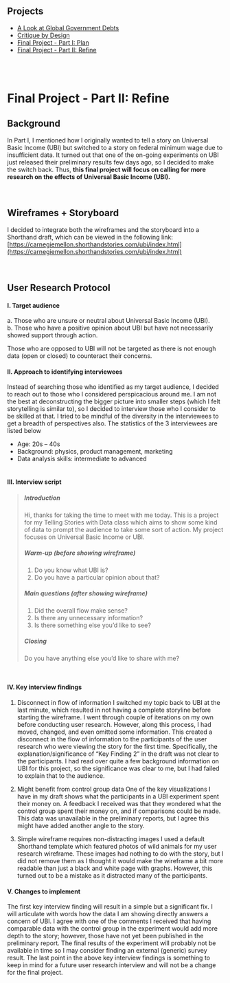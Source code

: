 ## Projects
* [A Look at Global Government Debts](https://konomi-n.github.io/Portfolio/a2)
* [Critique by Design](https://konomi-n.github.io/Portfolio/a3-a4)
* [Final Project - Part I: Plan](http://konomi-n.github.io/Portfolio/p1)
* [Final Project - Part II: Refine](http://konomi-n.github.io/Portfolio/p2)

<br><br>
# Final Project - Part II: Refine

## Background
In Part I, I mentioned how I originally wanted to tell a story on Universal Basic Income (UBI) but switched to a story on federal minimum wage due to insufficient data. It turned out that one of the on-going experiments on UBI just released their preliminary results few days ago, so I decided to make the switch back. Thus, **this final project will focus on calling for more research on the effects of Universal Basic Income (UBI).**
<br><br><br>

## Wireframes + Storyboard
I decided to integrate both the wireframes and the storyboard into a Shorthand draft, which can be viewed in the following link: [https://carnegiemellon.shorthandstories.com/ubi/index.html](https://carnegiemellon.shorthandstories.com/ubi/index.html)
<br><br><br>

## User Research Protocol
#### I. Target audience
a. Those who are unsure or neutral about Universal Basic Income (UBI).<br>
b. Those who have a positive opinion about UBI but have not necessarily showed support through action. <br>

Those who are opposed to UBI will not be targeted as there is not enough data (open or closed) to counteract their concerns.
<br>

#### II. Approach to identifying interviewees
Instead of searching those who identified as my target audience, I decided to reach out to those who I considered perspicacious around me. I am not the best at deconstructing the bigger picture into smaller steps (which I felt storytelling is similar to), so I decided to interview those who I consider to be skilled at that. I tried to be mindful of the diversity in the interviewees to get a breadth of perspectives also. The statistics of the 3 interviewees are listed below
* Age: 20s – 40s
* Background: physics, product management, marketing
* Data analysis skills: intermediate to advanced
<br><br>

#### III. Interview script
> ##### Introduction
> Hi, thanks for taking the time to meet with me today. This is a project for my Telling Stories with Data class which aims to show some kind of data to prompt the audience to take some sort of action. My project focuses on Universal Basic Income or UBI.
> ##### Warm-up (before showing wireframe)
> 1. Do you know what UBI is?
> 2. Do you have a particular opinion about that?
> ##### Main questions (after showing wireframe)
> 1. Did the overall flow make sense?
> 2. Is there any unnecessary information?
> 3. Is there something else you’d like to see?
> ##### Closing
> Do you have anything else you’d like to share with me?
<br>

#### IV. Key interview findings
1. Disconnect in flow of information 
I switched my topic back to UBI at the last minute, which resulted in not having a complete storyline before starting the wireframe. I went through couple of iterations on my own before conducting user research. However, along this process, I had moved, changed, and even omitted some information. This created a disconnect in the flow of information to the participants of the user research who were viewing the story for the first time. Specifically, the explanation/significance of “Key Finding 2” in the draft was not clear to the participants. I had read over quite a few background information on UBI for this project, so the significance was clear to me, but I had failed to explain that to the audience. 

2. Might benefit from control group data
One of the key visualizations I have in my draft shows what the participants in a UBI experiment spent their money on. A feedback I received was that they wondered what the control group spent their money on, and if comparisons could be made. This data was unavailable in the preliminary reports, but I agree this might have added another angle to the story.

3. Simple wireframe requires non-distracting images
I used a default Shorthand template which featured photos of wild animals for my user research wireframe. These images had nothing to do with the story, but I did not remove them as I thought it would make the wireframe a bit more readable than just a black and white page with graphs. However, this turned out to be a mistake as it distracted many of the participants.

#### V. Changes to implement
The first key interview finding will result in a simple but a significant fix. I will articulate with words how the data I am showing directly answers a concern of UBI. I agree with one of the comments I received that having comparable data with the control group in the experiment would add more depth to the story; however, those have not yet been published in the preliminary report. The final results of the experiment will probably not be available in time so I may consider finding an external (generic) survey result. The last point in the above key interview findings is something to keep in mind for a future user research interview and will not be a change for the final project.
